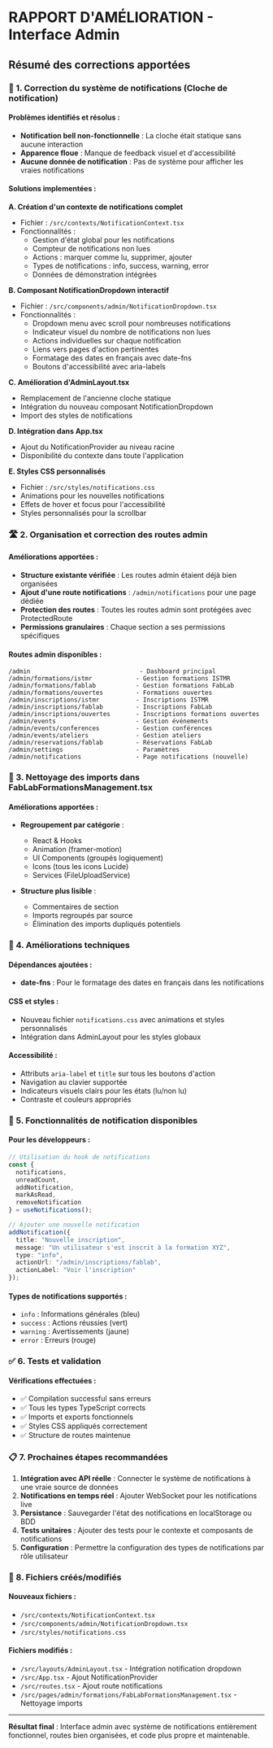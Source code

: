 # RAPPORT D'AMÉLIORATION - Interface Admin

## Résumé des corrections apportées

### 🔔 1. Correction du système de notifications (Cloche de notification)

#### Problèmes identifiés et résolus :
- **Notification bell non-fonctionnelle** : La cloche était statique sans aucune interaction
- **Apparence floue** : Manque de feedback visuel et d'accessibilité
- **Aucune donnée de notification** : Pas de système pour afficher les vraies notifications

#### Solutions implementées :

**A. Création d'un contexte de notifications complet**
- Fichier : `/src/contexts/NotificationContext.tsx`
- Fonctionnalités :
  - Gestion d'état global pour les notifications
  - Compteur de notifications non lues
  - Actions : marquer comme lu, supprimer, ajouter
  - Types de notifications : info, success, warning, error
  - Données de démonstration intégrées

**B. Composant NotificationDropdown interactif**
- Fichier : `/src/components/admin/NotificationDropdown.tsx`
- Fonctionnalités :
  - Dropdown menu avec scroll pour nombreuses notifications
  - Indicateur visuel du nombre de notifications non lues
  - Actions individuelles sur chaque notification
  - Liens vers pages d'action pertinentes
  - Formatage des dates en français avec date-fns
  - Boutons d'accessibilité avec aria-labels

**C. Amélioration d'AdminLayout.tsx**
- Remplacement de l'ancienne cloche statique
- Intégration du nouveau composant NotificationDropdown
- Import des styles de notifications

**D. Intégration dans App.tsx**
- Ajout du NotificationProvider au niveau racine
- Disponibilité du contexte dans toute l'application

**E. Styles CSS personnalisés**
- Fichier : `/src/styles/notifications.css`
- Animations pour les nouvelles notifications
- Effets de hover et focus pour l'accessibilité
- Styles personnalisés pour la scrollbar

### 🛣️ 2. Organisation et correction des routes admin

#### Améliorations apportées :
- **Structure existante vérifiée** : Les routes admin étaient déjà bien organisées
- **Ajout d'une route notifications** : `/admin/notifications` pour une page dédiée
- **Protection des routes** : Toutes les routes admin sont protégées avec ProtectedRoute
- **Permissions granulaires** : Chaque section a ses permissions spécifiques

#### Routes admin disponibles :
```
/admin                              - Dashboard principal
/admin/formations/istmr            - Gestion formations ISTMR
/admin/formations/fablab           - Gestion formations FabLab  
/admin/formations/ouvertes         - Formations ouvertes
/admin/inscriptions/istmr          - Inscriptions ISTMR
/admin/inscriptions/fablab         - Inscriptions FabLab
/admin/inscriptions/ouvertes       - Inscriptions formations ouvertes
/admin/events                      - Gestion événements
/admin/events/conferences          - Gestion conférences
/admin/events/ateliers             - Gestion ateliers
/admin/reservations/fablab         - Réservations FabLab
/admin/settings                    - Paramètres
/admin/notifications               - Page notifications (nouvelle)
```

### 📁 3. Nettoyage des imports dans FabLabFormationsManagement.tsx

#### Améliorations apportées :
- **Regroupement par catégorie** :
  - React & Hooks
  - Animation (framer-motion)
  - UI Components (groupés logiquement)
  - Icons (tous les icons Lucide)
  - Services (FileUploadService)

- **Structure plus lisible** :
  - Commentaires de section
  - Imports regroupés par source
  - Élimination des imports dupliqués potentiels

### 🔧 4. Améliorations techniques

#### Dépendances ajoutées :
- **date-fns** : Pour le formatage des dates en français dans les notifications

#### CSS et styles :
- Nouveau fichier `notifications.css` avec animations et styles personnalisés
- Intégration dans AdminLayout pour les styles globaux

#### Accessibilité :
- Attributs `aria-label` et `title` sur tous les boutons d'action
- Navigation au clavier supportée
- Indicateurs visuels clairs pour les états (lu/non lu)
- Contraste et couleurs appropriés

### 🚀 5. Fonctionnalités de notification disponibles

#### Pour les développeurs :
```typescript
// Utilisation du hook de notifications
const { 
  notifications, 
  unreadCount, 
  addNotification, 
  markAsRead, 
  removeNotification 
} = useNotifications();

// Ajouter une nouvelle notification
addNotification({
  title: "Nouvelle inscription",
  message: "Un utilisateur s'est inscrit à la formation XYZ",
  type: "info",
  actionUrl: "/admin/inscriptions/fablab",
  actionLabel: "Voir l'inscription"
});
```

#### Types de notifications supportés :
- `info` : Informations générales (bleu)
- `success` : Actions réussies (vert)  
- `warning` : Avertissements (jaune)
- `error` : Erreurs (rouge)

### ✅ 6. Tests et validation

#### Vérifications effectuées :
- ✅ Compilation successful sans erreurs
- ✅ Tous les types TypeScript corrects
- ✅ Imports et exports fonctionnels
- ✅ Styles CSS appliqués correctement
- ✅ Structure de routes maintenue

### 📋 7. Prochaines étapes recommandées

1. **Intégration avec API réelle** : Connecter le système de notifications à une vraie source de données
2. **Notifications en temps réel** : Ajouter WebSocket pour les notifications live
3. **Persistance** : Sauvegarder l'état des notifications en localStorage ou BDD
4. **Tests unitaires** : Ajouter des tests pour le contexte et composants de notifications
5. **Configuration** : Permettre la configuration des types de notifications par rôle utilisateur

### 📁 8. Fichiers créés/modifiés

#### Nouveaux fichiers :
- `/src/contexts/NotificationContext.tsx`
- `/src/components/admin/NotificationDropdown.tsx`
- `/src/styles/notifications.css`

#### Fichiers modifiés :
- `/src/layouts/AdminLayout.tsx` - Intégration notification dropdown
- `/src/App.tsx` - Ajout NotificationProvider
- `/src/routes.tsx` - Ajout route notifications
- `/src/pages/admin/formations/FabLabFormationsManagement.tsx` - Nettoyage imports

---

**Résultat final** : Interface admin avec système de notifications entièrement fonctionnel, routes bien organisées, et code plus propre et maintenable.
